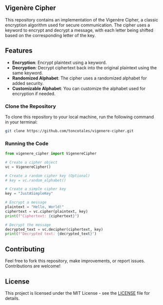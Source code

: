 ## Vigenère Cipher

This repository contains an implementation of the Vigenère Cipher, a classic encryption algorithm used for secure communication. The cipher uses a keyword to encrypt and decrypt a message, with each letter being shifted based on the corresponding letter of the key.

## Features

- **Encryption**: Encrypt plaintext using a keyword.
- **Decryption**: Decrypt ciphertext back into the original plaintext using the same keyword.
- **Randomized Alphabet**: The cipher uses a randomized alphabet for added security.
- **Customizable Alphabet**: You can customize the alphabet used for encryption if needed.

### Clone the Repository

To clone this repository to your local machine, run the following command in your terminal:

```bash
git clone https://github.com/toncotales/vigenere-cipher.git
```

### Running the Code
```python
from vigenere_cipher import VigenereCipher

# Create a cipher object
vc = VigenereCipher()

# Create a random cipher key (Optional)
# key = vc.random_alphabet()

# Create a simple cipher key
key = "JustASimpleKey"

# Encrypt a message
plaintext = "Hello, World!"
ciphertext = vc.cipher(plaintext, key)
print(f"Ciphertext: {ciphertext}")

# Decrypt the message
decrypted_text = vc.decipher(ciphertext, key)
print(f"Decrypted text: {decrypted_text}")
```

## Contributing
Feel free to fork this repository, make improvements, or report issues. Contributions are welcome!

## License
This project is licensed under the MIT License - see the [LICENSE](LICENSE) file for details.
